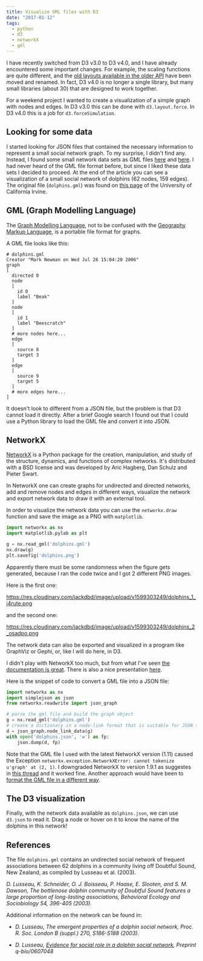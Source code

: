 ```yaml
---
title: Visualize GML files with D3
date: "2017-01-12"
tags:
  - python
  - d3
  - networkX
  - gml
---
```


I have recently switched from D3 v3.0 to D3 v4.0, and I have already encountered some important changes. For example, the scaling functions are quite different, and the [old layouts available in the older API](https://github.com/d3/d3-3.x-api-reference/blob/master/Layouts.md) have been moved and renamed. In fact, D3 v4.0 is no longer a single library, but many small libraries (about 30) that are designed to work together.

For a weekend project I wanted to create a visualization of a simple graph with nodes and edges. In D3 v3.0 this can be done with `d3.layout.force`. In D3 v4.0 this is a job for `d3.forceSimulation`.

## Looking for some data

I started looking for JSON files that contained the necessary information to represent a small social network graph. To my surprise, I didn't find any. Instead, I found some small network data sets as GML files [here](https://networkdata.ics.uci.edu/index.php) and [here](http://www-personal.umich.edu/~mejn/netdata/). I had never heard of the GML file format before, but since I liked these data sets I decided to proceed. At the end of the article you can see a visualization of a small social network of dolphins (62 nodes, 159 edges). The original file (`dolphins.gml`) was found on [this page](https://networkdata.ics.uci.edu/data.php?id=6) of the University of California Irvine.

## GML (Graph Modelling Language)

The [Graph Modelling Language](https://networkx.github.io/documentation/networkx-1.10/reference/readwrite.gml.html), not to be confused with the [Geography Markup Language](https://en.wikipedia.org/wiki/Geography_Markup_Language), is a portable file format for graphs.

A GML file looks like this:

```shell
# dolphins.gml
Creator "Mark Newman on Wed Jul 26 15:04:20 2006"
graph
[
  directed 0
  node
  [
    id 0
    label "Beak"
  ]
  node
  [
    id 1
    label "Beescratch"
  ]
  # more nodes here...
  edge
  [
    source 8
    target 3
  ]
  edge
  [
    source 9
    target 5
  ]
  # more edges here...
]
```

It doesn't look to different from a JSON file, but the problem is that D3 cannot load it directly. After a brief Google search I found out that I could use a Python library to load the GML file and convert it into JSON.

## NetworkX

[NetworkX](http://networkx.readthedocs.io/en/networkx-1.11/index.html) is a Python package for the creation, manipulation, and study of the structure, dynamics, and functions of complex networks. It's distributed with a BSD license and was developed by Aric Hagberg, Dan Schulz and Pieter Swart.

In NetworkX one can create graphs for undirected and directed networks, add and remove nodes and edges in different ways, visualize the network and export network data to draw it with an external tool.

In order to visualize the network data you can use the `networkx.draw` function and save the image as a PNG with `matplotlib`.

```python
import networkx as nx
import matplotlib.pylab as plt

g = nx.read_gml('dolphins.gml')
nx.draw(g)
plt.savefig('dolphins.png')
```

Apparently there must be some randomness when the figure gets generated, because I ran the code twice and I got 2 different PNG images.

Here is the first one:

https://res.cloudinary.com/jackdbd/image/upload/v1599303249/dolphins_1_i4rute.png

and the second one:

https://res.cloudinary.com/jackdbd/image/upload/v1599303249/dolphins_2_osadpo.png

The network data can also be exported and visualized in a program like GraphViz or Gephi, or, like I will do here, in D3.

I didn't play with NetworkX too much, but from what I've seen [the documentation is great](http://networkx.readthedocs.io/en/networkx-1.11/tutorial/). There is also a nice presentation [here](https://www.cl.cam.ac.uk/~cm542/teaching/2010/stna-pdfs/stna-lecture8.pdf).

Here is the snippet of code to convert a GML file into a JSON file:

```python
import networkx as nx
import simplejson as json
from networkx.readwrite import json_graph

# parse the gml file and build the graph object
g = nx.read_gml('dolphins.gml')
# create a dictionary in a node-link format that is suitable for JSON serialization
d = json_graph.node_link_data(g)
with open('dolphins.json', 'w') as fp:
    json.dump(d, fp)
```

Note that the GML file I used with the latest NetworkX version (1.11) caused the Exception `networkx.exception.NetworkXError: cannot tokenize u'graph' at (2, 1)`. I downgraded NetworkX to version 1.9.1 as suggestes in [this thread](https://www.bountysource.com/issues/27097685-problem-reading-gml-file) and it worked fine. Another approach would have been to [format the GML file in a different way](http://stackoverflow.com/questions/32895291/unexpected-error-reading-gml-graph/37819717#37819717).

## The D3 visualization

Finally, with the network data available as `dolphins.json`, we can use `d3.json` to read it. Drag a node or hover on it to know the name of the dolphins in this network!

<figure class="dolphins-graph"></figure>

## References

The file `dolphins.gml` contains an undirected social network of frequent associations between 62 dolphins in a community living off Doubtful Sound,
New Zealand, as compiled by Lusseau et al. (2003).

_D. Lusseau, K. Schneider, O. J. Boisseau, P. Haase, E. Slooten, and S. M. Dawson, The bottlenose dolphin community of Doubtful Sound features a large proportion of long-lasting associations, Behavioral Ecology and Sociobiology 54, 396-405 (2003)._

Additional information on the network can be found in:

* _D. Lusseau, The emergent properties of a dolphin social network, Proc. R. Soc. London B (suppl.) 270, S186-S188 (2003)._

* _D. Lusseau, [Evidence for social role in a dolphin social network](http://arxiv.org/abs/q-bio.PE/0607048), Preprint q-bio/0607048_
